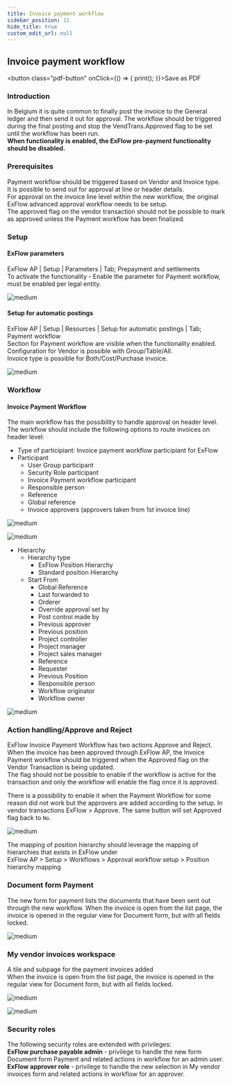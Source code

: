 ```yaml
---
title: Invoice payment workflow
sidebar_position: 11
hide_title: true
custom_edit_url: null
---
```

## Invoice payment workflow
<button class="pdf-button" onClick={() => { print(); }}>Save as PDF</button>

### Introduction
In Belgium it is quite common to finally post the invoice to the General ledger and then send it out for approval. 
The workflow should be triggered during the final posting and stop the VendTrans.Approved flag to be set until the workflow has been run.<br/>
**When functionality is enabled, the ExFlow pre-payment functionality should be disabled.**

### Prerequisites
Payment workflow should be triggered based on Vendor and Invoice type.<br/>
It is possible to send out for approval at line or header details.<br/>
For approval on the invoice line level within the new workflow, the original ExFlow advanced approval workflow needs to be setup.<br/>
The approved flag on the vendor transaction should not be possible to mark as approved unless the Payment workflow has been finalized.

### Setup
#### ExFlow parameters
ExFlow AP \| Setup \| Parameters \| Tab; Prepayment and settlements<br/>
To activate the functionality - Enable the parameter for Payment workflow, must be enabled per legal entity.

![medium](@site/static/img/media/image712.png)

#### Setup for automatic postings
ExFlow AP \| Setup \| Resources \| Setup for automatic postings \| Tab; Payment workflow<br/>
Section for Payment workflow are visible when the functionality enabled.<br/> 
Configuration for Vendor is possible with Group/Table/All.<br/> 
Invoice type is possible for Both/Cost/Purchase invoice.

![medium](@site/static/img/media/image713.png)

### Workflow
#### **Invoice Payment Workflow**
The main workflow has the possibility to handle approval on header level.
The workflow should include the following options to route invoices on header level:<br/>

- Type of participiant: Invoice payment workflow participiant for ExFlow
- Participant
    - User Group participant
    - Security Role participant
    - Invoice Payment workflow participant
    - Responsible person 
    - Reference
    - Global reference
    - Invoice approvers (approvers taken from 1st invoice line)

![medium](@site/static/img/media/image714.png)

![medium](@site/static/img/media/image715.png)

- Hierarchy
    - Hierarchy type
        - ExFlow Position Hierarchy
        - Standard position Hierarchy
    - Start From
        - Global Reference
        - Last forwarded to
        - Orderer
        - Override approval set by
        - Post control made by
        - Previous approver
        - Previous position
        - Project controller
        - Project manager
        - Project sales manager
        - Reference
        - Requester
        - Previous Position
        - Responsible person
        - Workflow originator
        - Workflow owner

![medium](@site/static/img/media/image716.png)

### Action handling/Approve and Reject
ExFlow Invoice Payment Workflow has two actions Approve and Reject. When the invoice has been approved through ExFlow AP, the Invoice Payment workflow should be triggered when the Approved flag on the Vendor Transaction is being updated.<br/> 
The flag should not be possible to enable if the workflow is active for the transaction and only the workflow will enable the flag once it is approved.

There is a possibility to enable it when the Payment Workflow for some reason did not work but the approvers are added according to the setup. In vendor transactions ExFlow > Approve. The same button will set Approved flag back to `No`.

![medium](@site/static/img/media/image717.png)

The mapping of position hierarchy should leverage the mapping of hierarchies that exists in ExFlow under<br/> ExFlow AP > Setup > Workflows > Approval workflow setup > Position hierarchy mapping

### Document form Payment
The new form for payment lists the documents that have been sent out through the new workflow.
When the invoice is open from the list page, the invoice is opened in the regular view for Document form, but with all fields locked.

![medium](@site/static/img/media/image718.png)

### My vendor invoices workspace
A tile and subpage for the payment invoices added<br/>
When the invoice is open from the list page, the invoice is opened in the regular view for Document form, but with all fields locked.<br/>

![medium](@site/static/img/media/image719.png)

![medium](@site/static/img/media/image720.png)


### Security roles
The following security roles are extended with privileges:<br/>
**ExFlow purchase payable admin** - privilege to handle the new form Document form Payment and related actions in workflow for an admin user.<br/>
**ExFlow approver role** - privilege to handle the new selection in My vendor invoices form and related actions in workflow for an approver.<br/>


